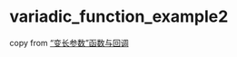 # variadic_function_example2

copy from [“变长参数”函数与回调](https://zjp-cn.github.io/rust-note/dcl/variadic.html)
